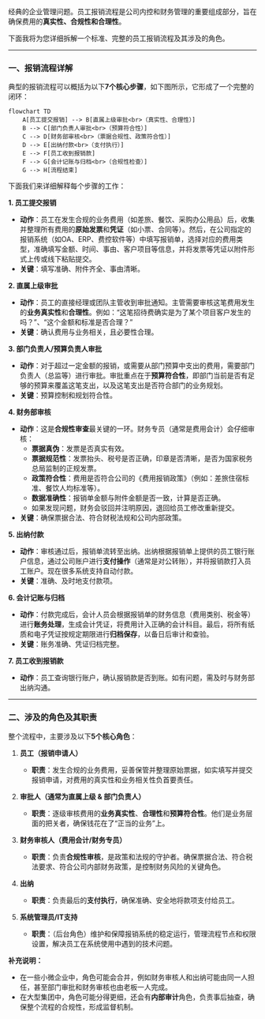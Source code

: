 经典的企业管理问题。员工报销流程是公司内控和财务管理的重要组成部分，旨在确保费用的**真实性、合规性和合理性**。

下面我将为您详细拆解一个标准、完整的员工报销流程及其涉及的角色。

---

### 一、报销流程详解

典型的报销流程可以概括为以下**7个核心步骤**，如下图所示，它形成了一个完整的闭环：

```mermaid
flowchart TD
    A[员工提交报销] --> B[直属上级审批<br>（真实性、合理性）]
    B --> C[部门负责人审批<br>（预算符合性）]
    C --> D[财务部审核<br>（票据合规性、政策符合性）]
    D --> E[出纳付款<br>（支付执行）]
    E --> F[员工收到报销款]
    F --> G[会计记账与归档<br>（合规性检查）]
    G --> H[流程结束]
```

下面我们来详细解释每个步骤的工作：

**1. 员工提交报销**
*   **动作**：员工在发生合规的业务费用（如差旅、餐饮、采购办公用品）后，收集并整理所有费用的**原始发票**和**凭证**（如小票、合同等）。然后，在公司指定的报销系统（如OA、ERP、费控软件等）中填写报销单，选择对应的费用类型，准确填写金额、时间、事由、客户项目等信息，并将发票等凭证以附件形式上传或线下粘贴提交。
*   **关键**：填写准确、附件齐全、事由清晰。

**2. 直属上级审批**
*   **动作**：员工的直接经理或团队主管收到审批通知。主管需要审核这笔费用发生的**业务真实性**和**合理性**。例如：“这笔招待费确实是为了某个项目客户发生的吗？”、“这个金额和标准是否合理？”
*   **关键**：确认费用与业务相关，且必要性合理。

**3. 部门负责人/预算负责人审批**
*   **动作**：对于超过一定金额的报销，或需要从部门预算中支出的费用，需要部门负责人（总监等）进行审批。审批重点在于**预算符合性**，即部门当前是否有足够的预算来覆盖这笔支出，以及这笔支出是否符合部门的业务规划。
*   **关键**：预算控制和规划符合性。

**4. 财务部审核**
*   **动作**：这是**合规性审查**最关键的一环。财务专员（通常是费用会计）会仔细审核：
    *   **票据真伪**：发票是否真实有效。
    *   **票据规范性**：发票抬头、税号是否正确，印章是否清晰，是否为国家税务总局监制的正规发票。
    *   **政策符合性**：费用是否符合公司的《费用报销政策》（例如：差旅住宿标准、餐饮人均标准等）。
    *   **数据准确性**：报销单金额与附件金额是否一致，计算是否正确。
    *   如果发现问题，财务会驳回并注明原因，退回给员工修改重新提交。
*   **关键**：确保票据合法、符合财税法规和公司内部政策。

**5. 出纳付款**
*   **动作**：审核通过后，报销单流转至出纳。出纳根据报销单上提供的员工银行账户信息，通过公司账户进行**支付操作**（通常是对公转账），并将报销款打入员工账户。现在很多系统支持自动付款。
*   **关键**：准确、及时地支付款项。

**6. 会计记账与归档**
*   **动作**：付款完成后，会计人员会根据报销单的财务信息（费用类别、税金等）进行**账务处理**，生成会计凭证，将费用计入正确的会计科目。最后，将所有纸质和电子凭证按规定期限进行**归档保存**，以备日后审计和查验。
*   **关键**：账务准确、凭证归档完整。

**7. 员工收到报销款**
*   **动作**：员工查询银行账户，确认报销款是否到账。如有问题，需及时与财务部出纳沟通。

---

### 二、涉及的角色及其职责

整个流程中，主要涉及以下**5个核心角色**：

1.  **员工（报销申请人）**
    *   **职责**：发生合规的业务费用，妥善保管并整理原始票据，如实填写并提交报销申请，对费用的真实性和业务相关性负首要责任。

2.  **审批人（通常为直属上级 & 部门负责人）**
    *   **职责**：逐级审核费用的**业务真实性**、**合理性**和**预算符合性**。他们是业务层面的把关者，确保钱花在了“正当的业务”上。

3.  **财务审核人（费用会计/财务专员）**
    *   **职责**：负责**合规性审核**，是政策和法规的守护者。确保票据合法、符合税法要求、符合公司内部财务政策，是控制财务风险的关键角色。

4.  **出纳**
    *   **职责**：负责最后的**支付执行**，确保准确、安全地将款项支付给员工。

5.  **系统管理员/IT支持**
    *   **职责**：（后台角色）维护和保障报销系统的稳定运行，管理流程节点和权限设置，解决员工在系统使用中遇到的技术问题。

**补充说明：**
*   在一些小微企业中，角色可能会合并，例如财务审核人和出纳可能由同一人担任，甚至部门审批和财务审核也由老板一人完成。
*   在大型集团中，角色可能分得更细，还会有**内部审计**角色，负责事后抽查，确保整个流程的合规性，形成监督机制。
